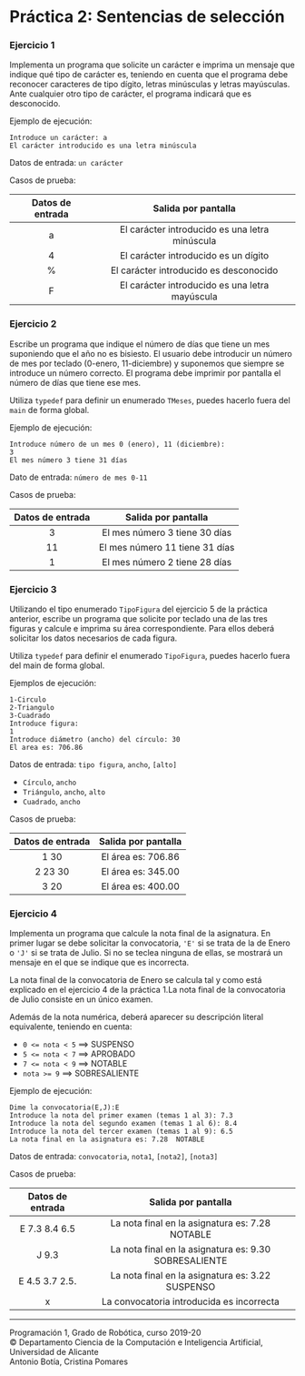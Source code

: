 # Práctica 2: Sentencias de selección

### Ejercicio 1 ###

Implementa un programa que solicite un carácter e imprima un mensaje que indique qué tipo de carácter es, teniendo en cuenta que el programa debe reconocer caracteres de tipo dígito, letras minúsculas y letras mayúsculas. Ante cualquier otro tipo de carácter, el programa indicará que es desconocido.

Ejemplo de ejecución:

~~~text
Introduce un carácter: a
El carácter introducido es una letra minúscula
~~~

Datos de entrada: `un carácter`

Casos de prueba:

| Datos de entrada | Salida por pantalla |      
|:----------------:|:-------------------:|
| a                | El carácter introducido es una letra minúscula |
| 4                | El carácter introducido es un dígito          |   
| %                | El carácter introducido es desconocido     |   
| F                | El carácter introducido es una letra mayúscula | 


### Ejercicio 2 ###

Escribe un programa que indique el número de días que tiene un mes suponiendo que el año no es bisiesto. El usuario debe introducir un número de mes por teclado (0-enero, 11-diciembre) y suponemos que siempre se introduce un número correcto. El programa debe imprimir por pantalla el número de días que tiene ese mes.

Utiliza `typedef` para definir un enumerado `TMeses`, puedes hacerlo fuera del `main` de forma global.

Ejemplo de ejecución:

~~~text
Introduce número de un mes 0 (enero), 11 (diciembre):
3
El mes número 3 tiene 31 días
~~~

Dato de entrada: `número de mes 0-11`

Casos de prueba:

| Datos de entrada | Salida por pantalla |      
|:----------------:|:-------------------:|
| 3                | El mes número 3 tiene 30 días  |
| 11               | El mes número 11 tiene 31 días |
| 1                | El mes número 2 tiene 28 días  |

### Ejercicio 3 ###

Utilizando el tipo enumerado `TipoFigura` del ejercicio 5 de la práctica anterior, escribe un programa que solicite por teclado una de las tres figuras y calcule e imprima su área correspondiente. Para ellos deberá solicitar los datos necesarios de cada figura. 

Utiliza `typedef` para definir el enumerado `TipoFigura`, puedes hacerlo fuera del main de forma global.

Ejemplos de ejecución:

~~~text
1-Circulo
2-Triangulo
3-Cuadrado
Introduce figura:
1
Introduce diámetro (ancho) del círculo: 30
El area es: 706.86
~~~

Datos de entrada: `tipo figura`, `ancho`, `[alto]`

- `Círculo`, `ancho` 
- `Triángulo`, `ancho`, `alto`
- `Cuadrado`, `ancho`

Casos de prueba:

| Datos de entrada | Salida por pantalla |      
|:----------------:|:-------------------:|
| 1 30             | El área es: 706.86  |
| 2 23 30          | El área es: 345.00  |
| 3 20             | El área es: 400.00  |


### Ejercicio 4 ###

Implementa un programa que calcule la nota final de la asignatura. En primer lugar se debe solicitar la convocatoria, `'E'` si se trata de la de Enero o `'J'` si se trata de Julio. Si no se teclea ninguna de ellas, se mostrará un mensaje en el que se indique que es incorrecta. 

La nota final de la convocatoria de Enero se calcula tal y como está explicado en el ejercicio 4 de la práctica 1.La nota final de la convocatoria de Julio consiste en un único examen.

Además de la nota numérica, deberá aparecer su descripción literal equivalente, teniendo en cuenta:

- `0 <= nota < 5` ==> SUSPENSO
- `5 <= nota < 7` ==> APROBADO
- `7 <= nota < 9` ==> NOTABLE
- `nota >= 9` ==> SOBRESALIENTE 

Ejemplo de ejecución:

~~~text
Dime la convocatoria(E,J):E
Introduce la nota del primer examen (temas 1 al 3): 7.3
Introduce la nota del segundo examen (temas 1 al 6): 8.4
Introduce la nota del tercer examen (temas 1 al 9): 6.5
La nota final en la asignatura es: 7.28  NOTABLE
~~~

Datos de entrada: `convocatoria`, `nota1`, `[nota2]`, `[nota3]`

Casos de prueba:

| Datos de entrada | Salida por pantalla |      
|:----------------:|:-------------------:|
| E 7.3 8.4 6.5    | La nota final en la asignatura es: 7.28  NOTABLE |
| J 9.3            | La nota final en la asignatura es: 9.30  SOBRESALIENTE |
| E 4.5 3.7 2.5.   | La nota final en la asignatura es: 3.22  SUSPENSO |
| x                | La convocatoria introducida es incorrecta |


----

Programación 1, Grado de Robótica, curso 2019-20  
© Departamento Ciencia de la Computación e Inteligencia Artificial, Universidad de Alicante  
Antonio Botía, Cristina Pomares

